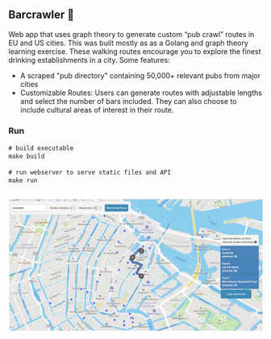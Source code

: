 ## Barcrawler 🍺

Web app that uses graph theory to generate custom “pub crawl” routes in EU and US cities. This was built mostly as as a Golang and graph theory learning exercise. These walking routes encourage you to explore the finest drinking establishments in a city. Some features:
 - A scraped "pub directory" containing 50,000+ relevant pubs from major cities
 - Customizable Routes: Users can generate routes with adjustable lengths and select the number of bars included. They can also choose to include cultural areas of interest in their route.

### Run
```
# build executable
make build

# run webserver to serve static files and API
make run
```

![alt text](https://github.com/jamesk14022/barcrawler/blob/main/web/static/screenshot.jpg?raw=true)